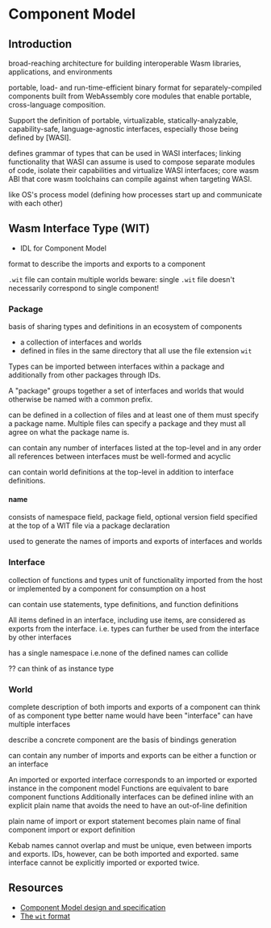 # Component Model



## Introduction


broad-reaching architecture for building interoperable Wasm libraries, applications, and environments



portable, load- and run-time-efficient binary format for separately-compiled components built from WebAssembly core modules that enable portable, cross-language composition.

Support the definition of portable, virtualizable, statically-analyzable, capability-safe, language-agnostic interfaces, especially those being defined by [WASI].



defines
grammar of types that can be used in WASI interfaces;
linking functionality that WASI can assume is used to compose separate modules of code, isolate their capabilities and virtualize WASI interfaces;
core wasm ABI that core wasm toolchains can compile against when targeting WASI.


like OS's process model (defining how processes start up and communicate with each other)


## Wasm Interface Type (WIT)

- IDL for Component Model

format to describe the imports and exports to a component

`.wit` file can contain multiple worlds
beware: single `.wit` file doesn't necessarily correspond to single component!

### Package

basis of sharing types and definitions in an ecosystem of components

- a collection of interfaces and worlds
- defined in files in the same directory that all use the file extension `wit`

Types can be imported between interfaces within a package and additionally from other packages through IDs.

A "package" groups together a set of interfaces and worlds that would otherwise be named with a common prefix.

can be defined in a collection of files and at least one of them must specify a package name. Multiple files can specify a package and they must all agree on what the package name is.

can contain any number of interfaces listed at the top-level and in any order
all references between interfaces must be well-formed and acyclic

can contain world definitions at the top-level in addition to interface definitions.

#### name

consists of namespace field, package field, optional version field
specified at the top of a WIT file via a package declaration

used to generate the names of imports and exports of interfaces and worlds

### Interface

collection of functions and types
unit of functionality imported from the host or implemented by a component for consumption on a host

can contain use statements, type definitions, and function definitions

All items defined in an interface, including use items, are considered as exports from the interface.
i.e. types can further be used from the interface by other interfaces

has a single namespace
i.e.none of the defined names can collide

?? can think of as instance type

### World

complete description of both imports and exports of a component
can think of as component type
better name would have been "interface"
can have multiple interfaces

describe a concrete component
are the basis of bindings generation

can contain any number of imports and exports
can be either a function or an interface

An imported or exported interface corresponds to an imported or exported instance in the component model
Functions are equivalent to bare component functions
Additionally interfaces can be defined inline with an explicit plain name that avoids the need to have an out-of-line definition

plain name of import or export statement becomes plain name of final component import or export definition

Kebab names cannot overlap and must be unique, even between imports and exports.
IDs, however, can be both imported and exported.
same interface cannot be explicitly imported or exported twice.



## Resources

- [Component Model design and specification](https://github.com/WebAssembly/component-model/tree/d1f47566f7aa9c8ab7bae2826eb9d123b2196512)
- [The `wit` format](https://github.com/WebAssembly/component-model/blob/d1f47566f7aa9c8ab7bae2826eb9d123b2196512/design/mvp/WIT.md)

